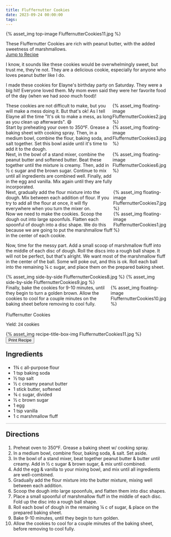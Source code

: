 ```yaml
---
title: Fluffernutter Cookies
date: 2023-09-24 00:00:00
tags:
---
```


{% asset_img top-image FluffernutterCookies11.jpg %}
<div class="post-body">
These Fluffernutter Cookies are rich with peanut butter, with the added sweetness of marshmallows. 

<br>
<!--more-->

<a class="jump-to-recipe-btn" href="#recipejump"> 
    Jump to Recipe
</a>

I know, it sounds like these cookies would be overwhelmingly sweet, but trust me, they're not. They are a delicious cookie, especially for anyone who loves peanut butter like I do. 

I made these cookies for Elayne's birthday party on Saturday. They were a big hit! Everyone loved them. My mom even said they were her favorite food of the day (when we had <i>sooo</i> much food)! 

<div style="display:flex;">
These cookies are not difficult to make, but you will make a mess doing it. But that's ok! As I tell Elayne all the time "It's ok to make a mess, as long as you clean up afterwards". 😄 
<div>
    {% asset_img floating-image FluffernutterCookies2.jpg %}
</div>
</div>

<div style="display:flex;">
Start by preheating your oven to 350°F. Grease a baking sheet with cooking spray. Then, in a medium bowl, combine the flour, baking soda, and salt together. Set this bowl aside until it's time to add it to the dough. 
<div>
    {% asset_img floating-image FluffernutterCookies3.jpg %}
</div>
</div>

<div style="display:flex;">
Next, in the bowl of a stand mixer, combine the peanut butter and softened butter. Beat these together until the mixture is creamy. Then, add in ½ c sugar and the brown sugar. Continue to mix until all ingredients are combined well. Finally, add in the egg and vanilla. Mix again until they are fully incorporated. 
<div>
    {% asset_img floating-image FluffernutterCookies6.jpg %}
</div>
</div>

<div style="display:flex;">
Next, gradually add the flour mixture into the dough. Mix between each addition of flour. If you try to add all the flour at once, it will fly everywhere when you turn the mixer on. 
<div>
    {% asset_img floating-image FluffernutterCookies7.jpg %}
</div>
</div>

<div style="display:flex;">
Now we need to make the cookies. Scoop the dough out into large spoonfuls. Flatten each spoonful of dough into a disc shape. We do this because we are going to put the marshmallow fluff in the center of each cookie. 
<div>
    {% asset_img floating-image FluffernutterCookies1.jpg %}
</div>
</div>

Now, time for the messy part. Add a small scoop of marshmallow fluff into the middle of each disc of dough. Roll the discs into a rough ball shape. It will not be perfect, but that's alright. We want most of the marshmallow fluff in the center of the ball. Some will poke out, and this is ok. Roll each ball into the remaining ¼ c sugar, and place them on the prepared baking sheet.

<div style="display:flex;">
    {% asset_img side-by-side FluffernutterCookies8.jpg %}
    {% asset_img side-by-side FluffernutterCookies9.jpg %}
</div>

<div style="display:flex;">
Finally, bake the cookies for 9-10 minutes, until they begin to turn a golden brown. Allow the cookies to cool for a couple minutes on the baking sheet before removing to cool fully. 
<div>
    {% asset_img floating-image FluffernutterCookies10.jpg %}
</div>
</div>

<br>
</div>

<div id="recipejump"></div>
<div id="recipe">
    <div class="recipe-box">
        <div class="recipe-title-box">
            <div>
                <div class="recipe-title-box-title">
                    <div class="recipe-title-box-header">Fluffernutter Cookies</div>
                </div>
                <p class="recipe-title-box-title" style="font-family: Arial;">Yield: 24 cookies</p>
            </div>
            {% asset_img recipe-title-box-img FluffernutterCookies11.jpg %}
            <button class="print-recipe"
                    type="button"
                    onclick="printDIV('recipe')" >
                Print Recipe
            </button>
        </div>
        <p style="font-size:150%;"><b>Ingredients</b></p>
        <ul class="post-body">
                <li>1¾ c all-purpose flour</li>
                <li>1 tsp baking soda</li>
                <li>½ tsp salt</li>
                <li>½ c creamy peanut butter</li>
                <li>1 stick butter, softened</li>
                <li>¾ c sugar, divided</li>
                <li>½ c brown sugar</li>
                <li>1 egg</li>
                <li>1 tsp vanilla</li>
                <li>1 c marshmallow fluff</li>
        </ul>
        <hr style="height:1px;background-color:rgb(189, 189, 189) ">
        <p style="font-size:150%;"><b>Directions</b></p>
        <ol class="post-body">
            <li>Preheat oven to 350°F. Grease a baking sheet w/ cooking spray.</li>
            <li>In a medium bowl, combine flour, baking soda, & salt. Set aside.</li>
            <li>In the bowl of a stand mixer, beat together peanut butter & butter until creamy. Add in ½ c sugar & brown sugar, & mix until combined.</li>
            <li>Add the egg & vanilla to your mixing bowl, and mix until all ingredients are well-combined.</li>
            <li>Gradually add the flour mixture into the butter mixture, mixing well between each addition.</li>
            <li>Scoop the dough into large spoonfuls, and flatten them into disc shapes.</li>
            <li>Place a small spoonful of marshmallow fluff in the middle of each disc. Fold up the disc into a rough ball shape.</li>
            <li>Roll each bowl of dough in the remaining ¼ c of sugar, & place on the prepared baking sheet.</li>
            <li>Bake 9-10 minutes, until they begin to turn golden.</li>
            <li>Allow the cookies to cool for a couple minutes of the baking sheet, before removing to cool fully.</li>
        </ol> 
    </div>
</div>

<br>
